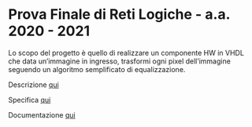 # Prova Finale di Reti Logiche - a.a. 2020 - 2021

Lo scopo del progetto è quello di realizzare un componente HW in VHDL
che data un’immagine in ingresso, trasformi ogni pixel dell’immagine
seguendo un algoritmo semplificato di equalizzazione.

Descrizione [qui](https://github.com/aldairveliz/Polimi-Progetto-Reti-Logiche-2021/tree/master/documents/ProvaFinale2021.pdf)

Specifica [qui](https://github.com/aldairveliz/Polimi-Progetto-Reti-Logiche-2021/tree/master/documents/ProvaFinale2021specifica.pdf)

Documentazione [qui](https://github.com/aldairveliz/Polimi-Progetto-Reti-Logiche-2021/tree/master/documents/documentazione.pdf)
